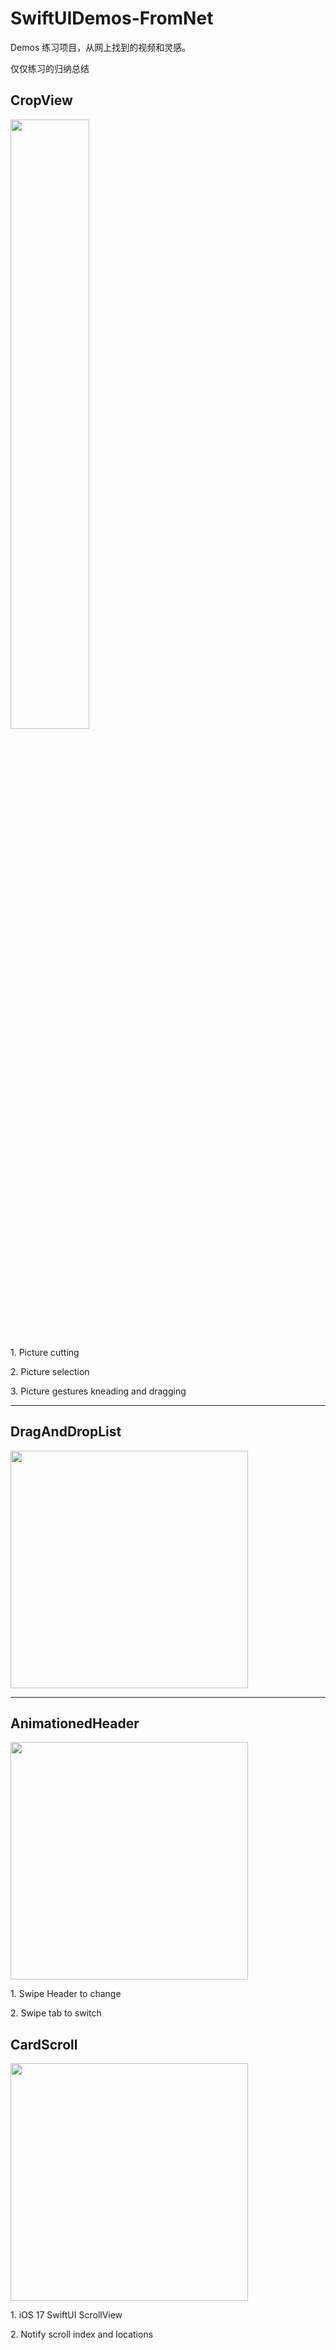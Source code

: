 # SwiftUIDemos-FromNet
Demos
练习项目，从网上找到的视频和灵感。

仅仅练习的归纳总结

## CropView

<img align="center" src="PreView/Preview-crop.gif" width="50%" height="50%">

<p> 1. Picture cutting </p> 
<p> 2. Picture selection </p> 
<p> 3. Picture gestures kneading and dragging </p>


***



## DragAndDropList

<img align="center" src="PreView/PreviewDragAndDropList.gif" width="380">
 

***



## AnimationedHeader

<img align="center" src="PreView/AnimationedHeader.gif" width="380">

<p> 1. Swipe Header to change </p> 
<p> 2. Swipe tab to switch </p>

## CardScroll

<img align="center" src="PreView/CardScroll.gif" width="380">

<p> 1. iOS 17 SwiftUI ScrollView </p> 
<p> 2. Notify scroll index and locations </p>